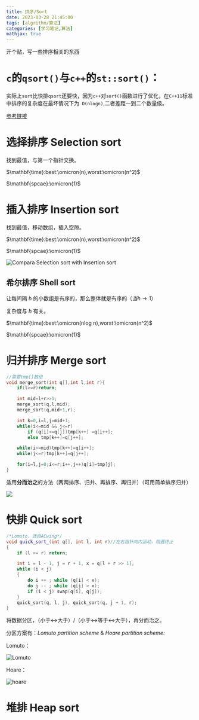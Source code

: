 ```yaml
---
title: 排序/Sort
date: 2023-03-28 21:45:00
tags: [algrithm/算法]
categories: [学习笔记,算法]
mathjax: true
---
```

开个贴，写一些排序相关的东西

<!-- more -->

# `c`的`qsort()`与`c++`的`st::sort()`：

实际上`sort`比快排`qsort`还要快，因为`c++`对`sort()`函数进行了优化，在`C++11`标准中排序的复杂度在最坏情况下为` O(nlogn)`,二者差距一到二个数量级。

[参考链接](https://www.geeksforgeeks.org/c-qsort-vs-c-sort/)

# 选择排序 Selection sort
找到最值，与第一个指针交换。

$\mathbf{time}:best:\omicron(n),worst:\omicron(n^2)$

$\mathbf{spcae}:\omicron(1)$

# 插入排序 Insertion sort

找到最值，移动数组，插入空隙。

$\mathbf{time}:best:\omicron(n),worst:\omicron(n^2)$

$\mathbf{spcae}:\omicron(1)$

![Compara Selection sort with Insertion sort](https://user-images.githubusercontent.com/111374823/228257166-a6c0f478-a970-42a3-bc28-567a528ea3a7.png)

## 希尔排序 Shell sort

让每间隔 $h$ 的小数组是有序的，那么整体就是有序的$（当  h \rightarrow 1）$

复杂度与 $h$ 有关。

$\mathbf{time}:best:\omicron(nlog n),worst:\omicron(n^2)$

$\mathbf{spcae}:\omicron(1)$

# 归并排序 Merge sort

```c++
//需要tmp[]数组
void merge_sort(int q[],int l,int r){
	if(l>=r)return;

	int mid=l+r>>1;
	merge_sort(q,l,mid);
	merge_sort(q,mid+1,r);

	int k=0,i=l,j=mid+1;
	while(i<=mid && j<=r)
		if (q[i]<=q[j])tmp[k++] =q[i++];
		else tmp[k++]=q[j++];

	while(i<=mid)tmp[k++]=q[i++];
	while(j<=r)tmp[k++]=q[j++];

	for(i=l,j=0;i<=r;i++,j++)q[i]=tmp[j];
}
```

适用**分而治之**的方法（两两排序、归并、再排序、再归并）（可用简单排序归并）

![](https://user-images.githubusercontent.com/111374823/228256183-fe658482-c237-4f04-9d26-36f04ffb72d3.gif)

# 快排 Quick sort

```c++
/*Lomuto，选自ACwing*/
void quick_sort_(int q[], int l, int r)//左右指针向内运动，相遇终止
{
    if (l >= r) return;

    int i = l - 1, j = r + 1, x = q[l + r >> 1];
    while (i < j)
    {
        do i ++ ; while (q[i] < x);
        do j -- ; while (q[j] > x);
        if (i < j) swap(q[i], q[j]);
    }
    quick_sort(q, l, j), quick_sort(q, j + 1, r);
}
```

将数据分区，（小于<->大于）/（小于<->等于<->大于），再分而治之。

分区方案有：*Lomuto partition scheme* &  *Hoare partition scheme:*

Lomuto：

![Lomuto](https://user-images.githubusercontent.com/111374823/228255740-b6a958ba-fa99-4a62-bf84-ba0fb6ab6e3f.png)


Hoare：

![hoare](https://user-images.githubusercontent.com/111374823/228255199-175509ce-e81a-44b9-8905-32657e9bc992.gif)

# 堆排 Heap sort